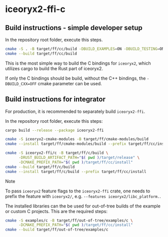 <!-- markdownlint-disable-next-line MD044 -->
# iceoryx2-ffi-c

## Build instructions - simple developer setup

In the repository root folder, execute this steps.

```bash
cmake -S . -B target/ff/cc/build -DBUILD_EXAMPLES=ON -DBUILD_TESTING=ON
cmake --build target/ff/cc/build
```

This is the most simple way to build the C bindings for `iceoryx2`, which
utilizes cargo to build the Rust part of iceoryx2.

If only the C bindings should be build, without the C++ bindings, the
`-DBUILD_CXX=OFF` cmake parameter can be used.

## Build instructions for integrator

For production, it is recommended to separately build `iceoryx2-ffi`.

In the repository root folder, execute this steps:

```bash
cargo build --release --package iceoryx2-ffi

cmake -S iceoryx2-cmake-modules -B target/ff/cmake-modules/build
cmake --install target/ff/cmake-modules/build --prefix target/ff/cc/install

cmake -S iceoryx2-ffi/c -B target/ff/c/build \
      -DRUST_BUILD_ARTIFACT_PATH="$( pwd )/target/release" \
      -DCMAKE_PREFIX_PATH="$( pwd )/target/ff/cc/install"
cmake --build target/ff/c/build
cmake --install target/ff/c/build --prefix target/ff/cc/install
```

> [!NOTE]
> To pass `iceoryx2` feature flags to the `iceoryx2-ffi` crate, one needs to
> prefix the feature with `iceoryx2/`, e.g. `--features iceoryx2/libc_platform.`.

The installed libraries can the be used for out-of-tree builds of the example or
custom C projects. This are the required steps:

```bash
cmake -S examples/c -B target/ff/out-of-tree/examples/c \
      -DCMAKE_PREFIX_PATH="$( pwd )/target/ff/cc/install"
cmake --build target/ff/out-of-tree/examples/c
```

